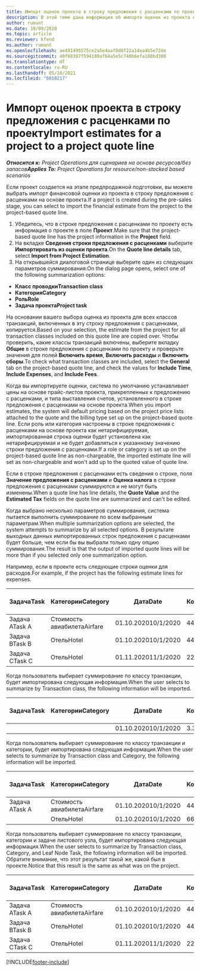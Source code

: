 ```yaml
---
title: Импорт оценок проекта в строку предложения с расценками по проекту
description: В этой теме дана информация об импорте оценок из проекта в строку предложения с расценками по проекту.
author: rumant
ms.date: 10/09/2020
ms.topic: article
ms.reviewer: kfend
ms.author: rumant
ms.openlocfilehash: ae491495575ce2a5e4aaf0d8f22a14ea4b5e72de
ms.sourcegitcommit: 40f68387f594180af64a5e5c748b6efa188bd300
ms.translationtype: HT
ms.contentlocale: ru-RU
ms.lasthandoff: 05/10/2021
ms.locfileid: "6010217"
---
```

# <a name="import-estimates-for-a-project-to-a-project-quote-line"></a><span data-ttu-id="68ca2-103">Импорт оценок проекта в строку предложения с расценками по проекту</span><span class="sxs-lookup"><span data-stu-id="68ca2-103">Import estimates for a project to a project quote line</span></span>

<span data-ttu-id="68ca2-104">_**Относится к:** Project Operations для сценариев на основе ресурсов/без запасов_</span><span class="sxs-lookup"><span data-stu-id="68ca2-104">_**Applies To:** Project Operations for resource/non-stocked based scenarios_</span></span>


<span data-ttu-id="68ca2-105">Если проект создается на этапе предпродажной подготовки, вы можете выбрать импорт финансовой оценки из проекта в строку предложения с расценками на основе проекта.</span><span class="sxs-lookup"><span data-stu-id="68ca2-105">If a project is created during the pre-sales stage, you can select to import the financial estimate from the project to the project-based quote line.</span></span>

1. <span data-ttu-id="68ca2-106">Убедитесь, что в строке предложения с расценками по проекту есть информация о проекте в поле **Проект**.</span><span class="sxs-lookup"><span data-stu-id="68ca2-106">Make sure that the project-based quote line has the project information in the **Project** field.</span></span>
2. <span data-ttu-id="68ca2-107">На вкладке **Сведения строки предложения с расценками** выберите **Импортировать из оценки проекта**.</span><span class="sxs-lookup"><span data-stu-id="68ca2-107">On the **Quote line details** tab, select **Import from Project Estimation**.</span></span>
3. <span data-ttu-id="68ca2-108">На открывшейся диалоговой странице выберите один из следующих параметров суммирования:</span><span class="sxs-lookup"><span data-stu-id="68ca2-108">On the dialog page opens, select one of the following summarization options:</span></span>

  - <span data-ttu-id="68ca2-109">**Класс проводки**</span><span class="sxs-lookup"><span data-stu-id="68ca2-109">**Transaction class**</span></span>
  - <span data-ttu-id="68ca2-110">**Категория**</span><span class="sxs-lookup"><span data-stu-id="68ca2-110">**Category**</span></span>
  - <span data-ttu-id="68ca2-111">**Роль**</span><span class="sxs-lookup"><span data-stu-id="68ca2-111">**Role**</span></span> 
  - <span data-ttu-id="68ca2-112">**Задача проекта**</span><span class="sxs-lookup"><span data-stu-id="68ca2-112">**Project task**</span></span>

<span data-ttu-id="68ca2-113">На основании вашего выбора оценка из проекта для всех классов транзакций, включенных в эту строку предложения с расценками, копируется.</span><span class="sxs-lookup"><span data-stu-id="68ca2-113">Based on your selection, the estimate from the project for all transaction classes included on this quote line are copied over.</span></span> <span data-ttu-id="68ca2-114">Чтобы проверить, какие классы транзакций включены, выберите вкладку **Общие** в строке предложения с расценками по проекту и проверьте значения для полей **Включить время**, **Включить расходы** и **Включить сборы**.</span><span class="sxs-lookup"><span data-stu-id="68ca2-114">To check what transaction classes are included, select the **General** tab on the project-based quote line, and check the values for **Include Time**, **Include Expenses**, and **Include Fees**.</span></span>

<span data-ttu-id="68ca2-115">Когда вы импортируете оценки, система по умолчанию устанавливает цены на основе прайс-листов проекта, прикрепленных к предложению с расценками, и типа выставления счетов, установленного в строке предложения с расценками на основе проекта.</span><span class="sxs-lookup"><span data-stu-id="68ca2-115">When you import estimates, the system will default pricing based on the project price lists attached to the quote and the billing type set up on the project-based quote line.</span></span> <span data-ttu-id="68ca2-116">Если роль или категория настроены в строке предложения с расценками на основе проекта как нетарифицируемая, импортированная строка оценки будет установлена как нетарифицируемая и не будет добавляться к указанному значению строки предложения с расценками.</span><span class="sxs-lookup"><span data-stu-id="68ca2-116">If a role or category is set up on the project-based quote line as non-chargeable, the imported estimate line will set as non-chargeable and won't add up to the quoted value of quote line.</span></span>

<span data-ttu-id="68ca2-117">Если в строке предложения с расценками есть сведения о строке, поля **Значение предложения с расценками** и **Оценка налога** в строке предложения с расценками суммируются и не могут быть изменены.</span><span class="sxs-lookup"><span data-stu-id="68ca2-117">When a quote line has line details, the **Quote Value** and the **Estimated Tax** fields on the quote line are summarized and can't be edited.</span></span>

<span data-ttu-id="68ca2-118">Когда выбрано несколько параметров суммирования, система пытается выполнить суммирование по всем выбранным параметрам.</span><span class="sxs-lookup"><span data-stu-id="68ca2-118">When multiple summarization options are selected, the system attempts to summarize by all selected options.</span></span> <span data-ttu-id="68ca2-119">В результате выходных данных импортированных строк предложения с расценками будет больше, чем если бы вы выбрали только одну опцию суммирования.</span><span class="sxs-lookup"><span data-stu-id="68ca2-119">The result is that the output of imported quote lines will be more than if you selected only one summarization option.</span></span>

<span data-ttu-id="68ca2-120">Например, если в проекте есть следующие строки оценки для расходов.</span><span class="sxs-lookup"><span data-stu-id="68ca2-120">For example, if the project has the following estimate lines for expenses.</span></span>

| <span data-ttu-id="68ca2-121">Задача</span><span class="sxs-lookup"><span data-stu-id="68ca2-121">Task</span></span> | <span data-ttu-id="68ca2-122">Категории</span><span class="sxs-lookup"><span data-stu-id="68ca2-122">Category</span></span> | <span data-ttu-id="68ca2-123">Дата</span><span class="sxs-lookup"><span data-stu-id="68ca2-123">Date</span></span> | <span data-ttu-id="68ca2-124">Количество</span><span class="sxs-lookup"><span data-stu-id="68ca2-124">Quantity</span></span> | <span data-ttu-id="68ca2-125">Цена за единицу</span><span class="sxs-lookup"><span data-stu-id="68ca2-125">Unit price</span></span> | <span data-ttu-id="68ca2-126">Сумма</span><span class="sxs-lookup"><span data-stu-id="68ca2-126">Amount</span></span> |
| --- | --- | --- | --- | --- | --- |
| <span data-ttu-id="68ca2-127">Задача A</span><span class="sxs-lookup"><span data-stu-id="68ca2-127">Task A</span></span> | <span data-ttu-id="68ca2-128">Стоимость авиабилета</span><span class="sxs-lookup"><span data-stu-id="68ca2-128">Airfare</span></span> | <span data-ttu-id="68ca2-129">01.10.2020</span><span class="sxs-lookup"><span data-stu-id="68ca2-129">10/1/2020</span></span> | <span data-ttu-id="68ca2-130">4</span><span class="sxs-lookup"><span data-stu-id="68ca2-130">4</span></span> | <span data-ttu-id="68ca2-131">400</span><span class="sxs-lookup"><span data-stu-id="68ca2-131">400</span></span> | <span data-ttu-id="68ca2-132">1600</span><span class="sxs-lookup"><span data-stu-id="68ca2-132">1600</span></span> |
| <span data-ttu-id="68ca2-133">Задача B</span><span class="sxs-lookup"><span data-stu-id="68ca2-133">Task B</span></span> | <span data-ttu-id="68ca2-134">Отель</span><span class="sxs-lookup"><span data-stu-id="68ca2-134">Hotel</span></span> | <span data-ttu-id="68ca2-135">01.10.2020</span><span class="sxs-lookup"><span data-stu-id="68ca2-135">10/1/2020</span></span> | <span data-ttu-id="68ca2-136">4</span><span class="sxs-lookup"><span data-stu-id="68ca2-136">4</span></span> | <span data-ttu-id="68ca2-137">200</span><span class="sxs-lookup"><span data-stu-id="68ca2-137">200</span></span> | <span data-ttu-id="68ca2-138">800</span><span class="sxs-lookup"><span data-stu-id="68ca2-138">800</span></span> |
| <span data-ttu-id="68ca2-139">Задача C</span><span class="sxs-lookup"><span data-stu-id="68ca2-139">Task C</span></span> | <span data-ttu-id="68ca2-140">Отель</span><span class="sxs-lookup"><span data-stu-id="68ca2-140">Hotel</span></span> | <span data-ttu-id="68ca2-141">01.11.2020</span><span class="sxs-lookup"><span data-stu-id="68ca2-141">11/1/2020</span></span> | <span data-ttu-id="68ca2-142">2</span><span class="sxs-lookup"><span data-stu-id="68ca2-142">2</span></span> | <span data-ttu-id="68ca2-143">200</span><span class="sxs-lookup"><span data-stu-id="68ca2-143">200</span></span> | <span data-ttu-id="68ca2-144">400</span><span class="sxs-lookup"><span data-stu-id="68ca2-144">400</span></span> |

<span data-ttu-id="68ca2-145">Когда пользователь выбирает суммирование по классу транзакции, будет импортирована следующая информация.</span><span class="sxs-lookup"><span data-stu-id="68ca2-145">When the user selects to summarize by Transaction class, the following information will be imported.</span></span>

| <span data-ttu-id="68ca2-146">Задача</span><span class="sxs-lookup"><span data-stu-id="68ca2-146">Task</span></span> | <span data-ttu-id="68ca2-147">Категории</span><span class="sxs-lookup"><span data-stu-id="68ca2-147">Category</span></span> | <span data-ttu-id="68ca2-148">Дата</span><span class="sxs-lookup"><span data-stu-id="68ca2-148">Date</span></span> | <span data-ttu-id="68ca2-149">Количество</span><span class="sxs-lookup"><span data-stu-id="68ca2-149">Quantity</span></span> | <span data-ttu-id="68ca2-150">Цена за единицу</span><span class="sxs-lookup"><span data-stu-id="68ca2-150">Unit price</span></span> | <span data-ttu-id="68ca2-151">Сумма</span><span class="sxs-lookup"><span data-stu-id="68ca2-151">Amount</span></span> |
| --- | --- | --- | --- | --- | --- |
| | | <span data-ttu-id="68ca2-152">01.10.2020</span><span class="sxs-lookup"><span data-stu-id="68ca2-152">10/1/2020</span></span> | <span data-ttu-id="68ca2-153">3.34</span><span class="sxs-lookup"><span data-stu-id="68ca2-153">3.34</span></span> | <span data-ttu-id="68ca2-154">840</span><span class="sxs-lookup"><span data-stu-id="68ca2-154">840</span></span> | <span data-ttu-id="68ca2-155">2800</span><span class="sxs-lookup"><span data-stu-id="68ca2-155">2800</span></span> |

<span data-ttu-id="68ca2-156">Когда пользователь выбирает суммирование по классу транзакции и категории, будет импортирована следующая информация.</span><span class="sxs-lookup"><span data-stu-id="68ca2-156">When the user selects to summarize by Transaction class and Category, the following information will be imported.</span></span>

| <span data-ttu-id="68ca2-157">Задача</span><span class="sxs-lookup"><span data-stu-id="68ca2-157">Task</span></span> | <span data-ttu-id="68ca2-158">Категории</span><span class="sxs-lookup"><span data-stu-id="68ca2-158">Category</span></span> | <span data-ttu-id="68ca2-159">Дата</span><span class="sxs-lookup"><span data-stu-id="68ca2-159">Date</span></span> | <span data-ttu-id="68ca2-160">Количество</span><span class="sxs-lookup"><span data-stu-id="68ca2-160">Quantity</span></span> | <span data-ttu-id="68ca2-161">Цена за единицу</span><span class="sxs-lookup"><span data-stu-id="68ca2-161">Unit price</span></span> | <span data-ttu-id="68ca2-162">Сумма</span><span class="sxs-lookup"><span data-stu-id="68ca2-162">Amount</span></span> |
| --- | --- | --- | --- | --- | --- |
| <span data-ttu-id="68ca2-163">Задача A</span><span class="sxs-lookup"><span data-stu-id="68ca2-163">Task A</span></span> | <span data-ttu-id="68ca2-164">Стоимость авиабилета</span><span class="sxs-lookup"><span data-stu-id="68ca2-164">Airfare</span></span> | <span data-ttu-id="68ca2-165">01.10.2020</span><span class="sxs-lookup"><span data-stu-id="68ca2-165">10/1/2020</span></span> | <span data-ttu-id="68ca2-166">4</span><span class="sxs-lookup"><span data-stu-id="68ca2-166">4</span></span> | <span data-ttu-id="68ca2-167">400</span><span class="sxs-lookup"><span data-stu-id="68ca2-167">400</span></span> | <span data-ttu-id="68ca2-168">1600</span><span class="sxs-lookup"><span data-stu-id="68ca2-168">1600</span></span> |
| | <span data-ttu-id="68ca2-169">Отель</span><span class="sxs-lookup"><span data-stu-id="68ca2-169">Hotel</span></span> | <span data-ttu-id="68ca2-170">01.10.2020</span><span class="sxs-lookup"><span data-stu-id="68ca2-170">10/1/2020</span></span> | <span data-ttu-id="68ca2-171">6</span><span class="sxs-lookup"><span data-stu-id="68ca2-171">6</span></span> | <span data-ttu-id="68ca2-172">200</span><span class="sxs-lookup"><span data-stu-id="68ca2-172">200</span></span> | <span data-ttu-id="68ca2-173">1200</span><span class="sxs-lookup"><span data-stu-id="68ca2-173">1200</span></span> |

<span data-ttu-id="68ca2-174">Когда пользователь выбирает суммирование по классу транзакции, категории и задаче листового узла, будет импортирована следующая информация.</span><span class="sxs-lookup"><span data-stu-id="68ca2-174">When the user selects to summarize by Transaction class, Category, and Leaf Node Task, the following information will be imported.</span></span> <span data-ttu-id="68ca2-175">Обратите внимание, что этот результат такой же, какой был в проекте.</span><span class="sxs-lookup"><span data-stu-id="68ca2-175">Notice that this result is the same as what was on the project.</span></span>

| <span data-ttu-id="68ca2-176">Задача</span><span class="sxs-lookup"><span data-stu-id="68ca2-176">Task</span></span> | <span data-ttu-id="68ca2-177">Категории</span><span class="sxs-lookup"><span data-stu-id="68ca2-177">Category</span></span> | <span data-ttu-id="68ca2-178">Дата</span><span class="sxs-lookup"><span data-stu-id="68ca2-178">Date</span></span> | <span data-ttu-id="68ca2-179">Количество</span><span class="sxs-lookup"><span data-stu-id="68ca2-179">Quantity</span></span> | <span data-ttu-id="68ca2-180">Цена за единицу</span><span class="sxs-lookup"><span data-stu-id="68ca2-180">Unit price</span></span> | <span data-ttu-id="68ca2-181">Сумма</span><span class="sxs-lookup"><span data-stu-id="68ca2-181">Amount</span></span> |
| --- | --- | --- | --- | --- | --- |
| <span data-ttu-id="68ca2-182">Задача A</span><span class="sxs-lookup"><span data-stu-id="68ca2-182">Task A</span></span> | <span data-ttu-id="68ca2-183">Стоимость авиабилета</span><span class="sxs-lookup"><span data-stu-id="68ca2-183">Airfare</span></span> | <span data-ttu-id="68ca2-184">01.10.2020</span><span class="sxs-lookup"><span data-stu-id="68ca2-184">10/1/2020</span></span> | <span data-ttu-id="68ca2-185">4</span><span class="sxs-lookup"><span data-stu-id="68ca2-185">4</span></span> | <span data-ttu-id="68ca2-186">400</span><span class="sxs-lookup"><span data-stu-id="68ca2-186">400</span></span> | <span data-ttu-id="68ca2-187">1600</span><span class="sxs-lookup"><span data-stu-id="68ca2-187">1600</span></span> |
| <span data-ttu-id="68ca2-188">Задача B</span><span class="sxs-lookup"><span data-stu-id="68ca2-188">Task B</span></span> | <span data-ttu-id="68ca2-189">Отель</span><span class="sxs-lookup"><span data-stu-id="68ca2-189">Hotel</span></span> | <span data-ttu-id="68ca2-190">01.10.2020</span><span class="sxs-lookup"><span data-stu-id="68ca2-190">10/1/2020</span></span> | <span data-ttu-id="68ca2-191">4</span><span class="sxs-lookup"><span data-stu-id="68ca2-191">4</span></span> | <span data-ttu-id="68ca2-192">200</span><span class="sxs-lookup"><span data-stu-id="68ca2-192">200</span></span> | <span data-ttu-id="68ca2-193">800</span><span class="sxs-lookup"><span data-stu-id="68ca2-193">800</span></span> |
| <span data-ttu-id="68ca2-194">Задача C</span><span class="sxs-lookup"><span data-stu-id="68ca2-194">Task C</span></span> | <span data-ttu-id="68ca2-195">Отель</span><span class="sxs-lookup"><span data-stu-id="68ca2-195">Hotel</span></span> | <span data-ttu-id="68ca2-196">01.11.2020</span><span class="sxs-lookup"><span data-stu-id="68ca2-196">11/1/2020</span></span> | <span data-ttu-id="68ca2-197">2</span><span class="sxs-lookup"><span data-stu-id="68ca2-197">2</span></span> | <span data-ttu-id="68ca2-198">200</span><span class="sxs-lookup"><span data-stu-id="68ca2-198">200</span></span> | <span data-ttu-id="68ca2-199">400</span><span class="sxs-lookup"><span data-stu-id="68ca2-199">400</span></span> |


[!INCLUDE[footer-include](../includes/footer-banner.md)]
